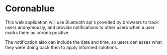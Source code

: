 # Coronablue

This web application will use Bluetooth api's provided by browsers to track users anonymously,
and provide notifications to other users when a user marks them as corona positive.

The notification also can include the date and time, so users can asses what they were
doing back then to apply informed solutions.
